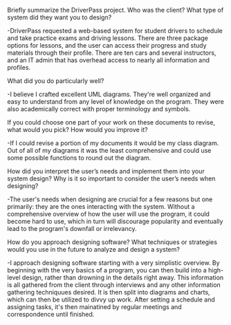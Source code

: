 Briefly summarize the DriverPass project. Who was the client? What type of system did they want you to design?

-DriverPass requested a web-based system for student drivers to schedule and take practice exams and driving lessons. There are three package options for lessons, and the user can access their progress and study materials through their profile. There are ten cars and several instructors, and an IT admin that has overhead access to nearly all information and profiles. 

What did you do particularly well?

-I believe I crafted excellent UML diagrams. They're well organized and easy to understand from any level of knowledge on the program. They were also academically correct with proper terminology and symbols. 

If you could choose one part of your work on these documents to revise, what would you pick? How would you improve it?

-If I could revise a portion of my documents it would be my class diagram. Out of all of my diagrams it was the least comprehensive and could use some possible functions to round out the diagram.

How did you interpret the user’s needs and implement them into your system design? Why is it so important to consider the user’s needs
when designing?

-The user's needs when designing are crucial for a few reasons but one primarily: they are the ones interacting with the system. Without a comprehensive overview of how the user will use the program, it could become hard to use, which in turn will discourage popularity and eventually lead to the program's downfall or irrelevancy. 

How do you approach designing software? What techniques or strategies would you use in the future to analyze and design a system?

-I approach designing software starting with a very simplistic overview. By beginning with the very basics of a program, you can then build into a high-level design, rather than drowning in the details right away. This information is all gathered from the client through interviews and any other information gathering techniquues desired. It is then split into diagrams and charts, which can then be utilized to divvy up work. After setting a schedule and assigning tasks, it's then mainatined by regular meetings and correspondence until finished. 
